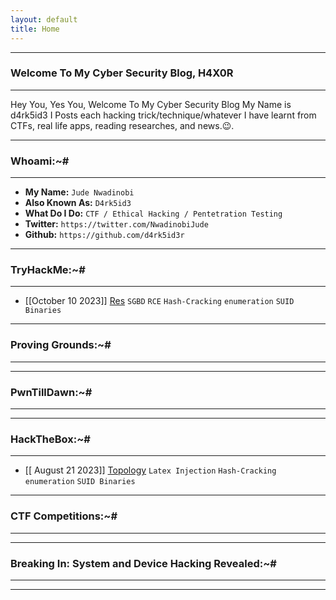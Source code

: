 ```yaml
---
layout: default
title: Home
---
```


* * *
### Welcome To My Cyber Security Blog, H4X0R
* * *

Hey You, Yes You, Welcome To My Cyber Security Blog My Name is d4rk5id3 I Posts each hacking trick/technique/whatever I have learnt from CTFs, real life apps, reading researches, and news.😉.
* * *
### Whoami:~#
* * *

- **My Name:**    `Jude Nwadinobi`
- **Also Known As:** `D4rk5id3`
- **What Do I Do:**  `CTF / Ethical Hacking / Pentetration Testing`
- **Twitter:** `https://twitter.com/NwadinobiJude`
- **Github:** `https://github.com/d4rk5id3r`

* * *
### **TryHackMe:~#**
* * *
- [[October 10 2023]] [Res](https://d4rk5id3r.github.io/posts/tryhackme/Res.html) `SGBD` `RCE` `Hash-Cracking` `enumeration` `SUID Binaries`



* * *
### **Proving Grounds:~#**
* * *


* * *
### **PwnTillDawn:~#**
* * *


* * *
### **HackTheBox:~#**
* * *
- [[ August 21 2023]] [Topology](https://d4rk5id3r.github.io/posts/hackthebox/topology.html)  `Latex Injection` `Hash-Cracking` `enumeration` `SUID Binaries`



* * *
### **CTF Competitions:~#**
* * *



* * *
### **Breaking In: System and Device Hacking Revealed:~#**
* * *



* * *

